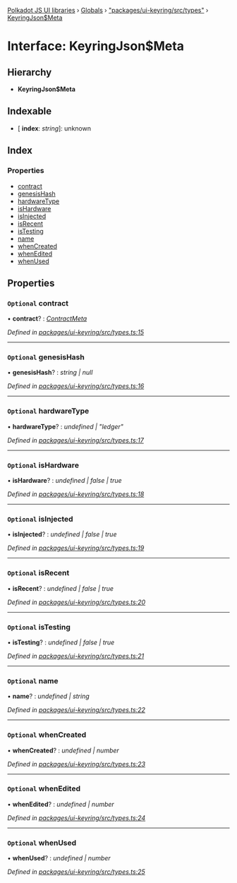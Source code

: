 [Polkadot JS UI libraries](../README.md) › [Globals](../globals.md) › ["packages/ui-keyring/src/types"](../modules/_packages_ui_keyring_src_types_.md) › [KeyringJson$Meta](_packages_ui_keyring_src_types_.keyringjson_meta.md)

# Interface: KeyringJson$Meta

## Hierarchy

* **KeyringJson$Meta**

## Indexable

* \[ **index**: *string*\]: unknown

## Index

### Properties

* [contract](_packages_ui_keyring_src_types_.keyringjson_meta.md#optional-contract)
* [genesisHash](_packages_ui_keyring_src_types_.keyringjson_meta.md#optional-genesishash)
* [hardwareType](_packages_ui_keyring_src_types_.keyringjson_meta.md#optional-hardwaretype)
* [isHardware](_packages_ui_keyring_src_types_.keyringjson_meta.md#optional-ishardware)
* [isInjected](_packages_ui_keyring_src_types_.keyringjson_meta.md#optional-isinjected)
* [isRecent](_packages_ui_keyring_src_types_.keyringjson_meta.md#optional-isrecent)
* [isTesting](_packages_ui_keyring_src_types_.keyringjson_meta.md#optional-istesting)
* [name](_packages_ui_keyring_src_types_.keyringjson_meta.md#optional-name)
* [whenCreated](_packages_ui_keyring_src_types_.keyringjson_meta.md#optional-whencreated)
* [whenEdited](_packages_ui_keyring_src_types_.keyringjson_meta.md#optional-whenedited)
* [whenUsed](_packages_ui_keyring_src_types_.keyringjson_meta.md#optional-whenused)

## Properties

### `Optional` contract

• **contract**? : *[ContractMeta](_packages_ui_keyring_src_types_.contractmeta.md)*

*Defined in [packages/ui-keyring/src/types.ts:15](https://github.com/polkadot-js/ui/blob/0017139d/packages/ui-keyring/src/types.ts#L15)*

___

### `Optional` genesisHash

• **genesisHash**? : *string | null*

*Defined in [packages/ui-keyring/src/types.ts:16](https://github.com/polkadot-js/ui/blob/0017139d/packages/ui-keyring/src/types.ts#L16)*

___

### `Optional` hardwareType

• **hardwareType**? : *undefined | "ledger"*

*Defined in [packages/ui-keyring/src/types.ts:17](https://github.com/polkadot-js/ui/blob/0017139d/packages/ui-keyring/src/types.ts#L17)*

___

### `Optional` isHardware

• **isHardware**? : *undefined | false | true*

*Defined in [packages/ui-keyring/src/types.ts:18](https://github.com/polkadot-js/ui/blob/0017139d/packages/ui-keyring/src/types.ts#L18)*

___

### `Optional` isInjected

• **isInjected**? : *undefined | false | true*

*Defined in [packages/ui-keyring/src/types.ts:19](https://github.com/polkadot-js/ui/blob/0017139d/packages/ui-keyring/src/types.ts#L19)*

___

### `Optional` isRecent

• **isRecent**? : *undefined | false | true*

*Defined in [packages/ui-keyring/src/types.ts:20](https://github.com/polkadot-js/ui/blob/0017139d/packages/ui-keyring/src/types.ts#L20)*

___

### `Optional` isTesting

• **isTesting**? : *undefined | false | true*

*Defined in [packages/ui-keyring/src/types.ts:21](https://github.com/polkadot-js/ui/blob/0017139d/packages/ui-keyring/src/types.ts#L21)*

___

### `Optional` name

• **name**? : *undefined | string*

*Defined in [packages/ui-keyring/src/types.ts:22](https://github.com/polkadot-js/ui/blob/0017139d/packages/ui-keyring/src/types.ts#L22)*

___

### `Optional` whenCreated

• **whenCreated**? : *undefined | number*

*Defined in [packages/ui-keyring/src/types.ts:23](https://github.com/polkadot-js/ui/blob/0017139d/packages/ui-keyring/src/types.ts#L23)*

___

### `Optional` whenEdited

• **whenEdited**? : *undefined | number*

*Defined in [packages/ui-keyring/src/types.ts:24](https://github.com/polkadot-js/ui/blob/0017139d/packages/ui-keyring/src/types.ts#L24)*

___

### `Optional` whenUsed

• **whenUsed**? : *undefined | number*

*Defined in [packages/ui-keyring/src/types.ts:25](https://github.com/polkadot-js/ui/blob/0017139d/packages/ui-keyring/src/types.ts#L25)*
